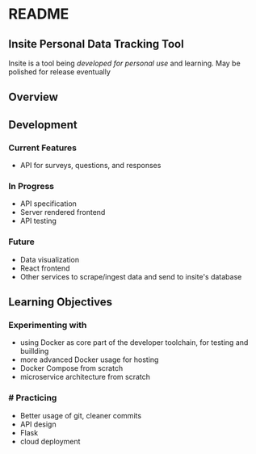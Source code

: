 # README
## Insite Personal Data Tracking Tool

Insite is a tool being *developed for personal use* and learning. May be polished for release eventually

## Overview
 

## Development
### Current Features
- API for surveys, questions, and responses 

### In Progress
- API specification
- Server rendered frontend
- API testing

### Future
- Data visualization
- React frontend
- Other services to scrape/ingest data and send to insite's database


## Learning Objectives
### Experimenting with 
- using Docker as core part of the developer toolchain, for testing and buillding
- more advanced Docker usage for hosting
- Docker Compose from scratch
- microservice architecture from scratch

### # Practicing
- Better usage of git, cleaner commits
- API design
- Flask
- cloud deployment
